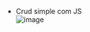 * Crud simple com JS <br>
![image](https://github.com/42space/crud_js/assets/101847989/b7c7cec4-a8df-46eb-b2b2-477dea11bed3)
